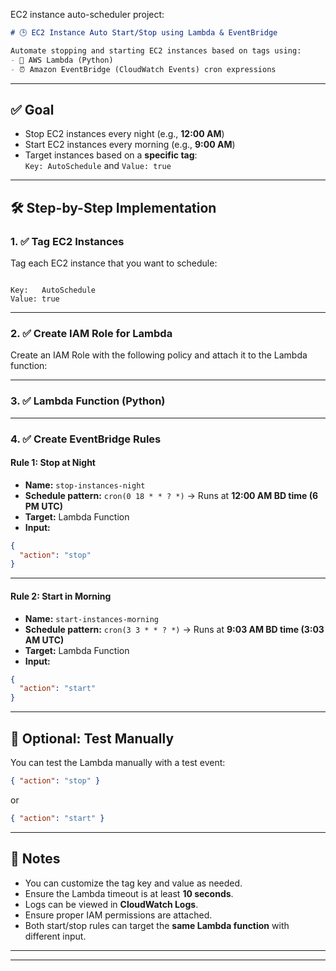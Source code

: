 EC2 instance auto-scheduler project:

```markdown
# 🕒 EC2 Instance Auto Start/Stop using Lambda & EventBridge

Automate stopping and starting EC2 instances based on tags using:
- 🧠 AWS Lambda (Python)
- ⏰ Amazon EventBridge (CloudWatch Events) cron expressions
```
---

## ✅ Goal

- Stop EC2 instances every night (e.g., **12:00 AM**)
- Start EC2 instances every morning (e.g., **9:00 AM**)
- Target instances based on a **specific tag**:  
  `Key: AutoSchedule` and `Value: true`

---

## 🛠️ Step-by-Step Implementation

### 1. ✅ Tag EC2 Instances

Tag each EC2 instance that you want to schedule:

```

Key:   AutoSchedule
Value: true

````

---

### 2. ✅ Create IAM Role for Lambda

Create an IAM Role with the following policy and attach it to the Lambda function:

---

### 3. ✅ Lambda Function (Python)

---

### 4. ✅ Create EventBridge Rules

#### Rule 1: Stop at Night

* **Name:** `stop-instances-night`
* **Schedule pattern:**
  `cron(0 18 * * ? *)` → Runs at **12:00 AM BD time (6 PM UTC)**
* **Target:** Lambda Function
* **Input:**

```json
{
  "action": "stop"
}
```

---

#### Rule 2: Start in Morning

* **Name:** `start-instances-morning`
* **Schedule pattern:**
  `cron(3 3 * * ? *)` → Runs at **9:03 AM BD time (3:03 AM UTC)**
* **Target:** Lambda Function
* **Input:**

```json
{
  "action": "start"
}
```

---

## 🧪 Optional: Test Manually

You can test the Lambda manually with a test event:

```json
{ "action": "stop" }
```

or

```json
{ "action": "start" }
```

---

## 🧠 Notes

* You can customize the tag key and value as needed.
* Ensure the Lambda timeout is at least **10 seconds**.
* Logs can be viewed in **CloudWatch Logs**.
* Ensure proper IAM permissions are attached.
* Both start/stop rules can target the **same Lambda function** with different input.

---

---
